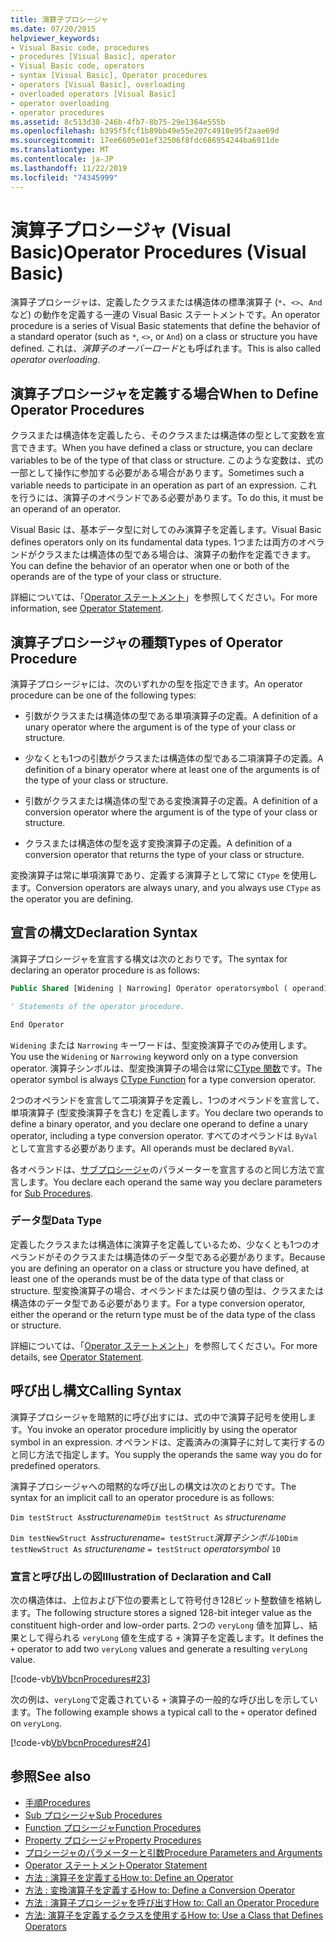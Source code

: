 ```yaml
---
title: 演算子プロシージャ
ms.date: 07/20/2015
helpviewer_keywords:
- Visual Basic code, procedures
- procedures [Visual Basic], operator
- Visual Basic code, operators
- syntax [Visual Basic], Operator procedures
- operators [Visual Basic], overloading
- overloaded operators [Visual Basic]
- operator overloading
- operator procedures
ms.assetid: 8c513d38-246b-4fb7-8b75-29e1364e555b
ms.openlocfilehash: b395f5fcf1b89bb49e55e207c4910e95f2aae69d
ms.sourcegitcommit: 17ee6605e01ef32506f8fdc686954244ba6911de
ms.translationtype: MT
ms.contentlocale: ja-JP
ms.lasthandoff: 11/22/2019
ms.locfileid: "74345999"
---
```

# <a name="operator-procedures-visual-basic"></a><span data-ttu-id="14505-102">演算子プロシージャ (Visual Basic)</span><span class="sxs-lookup"><span data-stu-id="14505-102">Operator Procedures (Visual Basic)</span></span>

<span data-ttu-id="14505-103">演算子プロシージャは、定義したクラスまたは構造体の標準演算子 (`*`、`<>`、`And`など) の動作を定義する一連の Visual Basic ステートメントです。</span><span class="sxs-lookup"><span data-stu-id="14505-103">An operator procedure is a series of Visual Basic statements that define the behavior of a standard operator (such as `*`, `<>`, or `And`) on a class or structure you have defined.</span></span> <span data-ttu-id="14505-104">これは、*演算子のオーバーロード*とも呼ばれます。</span><span class="sxs-lookup"><span data-stu-id="14505-104">This is also called *operator overloading*.</span></span>

## <a name="when-to-define-operator-procedures"></a><span data-ttu-id="14505-105">演算子プロシージャを定義する場合</span><span class="sxs-lookup"><span data-stu-id="14505-105">When to Define Operator Procedures</span></span>

<span data-ttu-id="14505-106">クラスまたは構造体を定義したら、そのクラスまたは構造体の型として変数を宣言できます。</span><span class="sxs-lookup"><span data-stu-id="14505-106">When you have defined a class or structure, you can declare variables to be of the type of that class or structure.</span></span> <span data-ttu-id="14505-107">このような変数は、式の一部として操作に参加する必要がある場合があります。</span><span class="sxs-lookup"><span data-stu-id="14505-107">Sometimes such a variable needs to participate in an operation as part of an expression.</span></span> <span data-ttu-id="14505-108">これを行うには、演算子のオペランドである必要があります。</span><span class="sxs-lookup"><span data-stu-id="14505-108">To do this, it must be an operand of an operator.</span></span>

<span data-ttu-id="14505-109">Visual Basic は、基本データ型に対してのみ演算子を定義します。</span><span class="sxs-lookup"><span data-stu-id="14505-109">Visual Basic defines operators only on its fundamental data types.</span></span> <span data-ttu-id="14505-110">1つまたは両方のオペランドがクラスまたは構造体の型である場合は、演算子の動作を定義できます。</span><span class="sxs-lookup"><span data-stu-id="14505-110">You can define the behavior of an operator when one or both of the operands are of the type of your class or structure.</span></span>

<span data-ttu-id="14505-111">詳細については、「[Operator ステートメント](../../../../visual-basic/language-reference/statements/operator-statement.md)」を参照してください。</span><span class="sxs-lookup"><span data-stu-id="14505-111">For more information, see [Operator Statement](../../../../visual-basic/language-reference/statements/operator-statement.md).</span></span>

## <a name="types-of-operator-procedure"></a><span data-ttu-id="14505-112">演算子プロシージャの種類</span><span class="sxs-lookup"><span data-stu-id="14505-112">Types of Operator Procedure</span></span>

<span data-ttu-id="14505-113">演算子プロシージャには、次のいずれかの型を指定できます。</span><span class="sxs-lookup"><span data-stu-id="14505-113">An operator procedure can be one of the following types:</span></span>

- <span data-ttu-id="14505-114">引数がクラスまたは構造体の型である単項演算子の定義。</span><span class="sxs-lookup"><span data-stu-id="14505-114">A definition of a unary operator where the argument is of the type of your class or structure.</span></span>

- <span data-ttu-id="14505-115">少なくとも1つの引数がクラスまたは構造体の型である二項演算子の定義。</span><span class="sxs-lookup"><span data-stu-id="14505-115">A definition of a binary operator where at least one of the arguments is of the type of your class or structure.</span></span>

- <span data-ttu-id="14505-116">引数がクラスまたは構造体の型である変換演算子の定義。</span><span class="sxs-lookup"><span data-stu-id="14505-116">A definition of a conversion operator where the argument is of the type of your class or structure.</span></span>

- <span data-ttu-id="14505-117">クラスまたは構造体の型を返す変換演算子の定義。</span><span class="sxs-lookup"><span data-stu-id="14505-117">A definition of a conversion operator that returns the type of your class or structure.</span></span>

 <span data-ttu-id="14505-118">変換演算子は常に単項演算であり、定義する演算子として常に `CType` を使用します。</span><span class="sxs-lookup"><span data-stu-id="14505-118">Conversion operators are always unary, and you always use `CType` as the operator you are defining.</span></span>

## <a name="declaration-syntax"></a><span data-ttu-id="14505-119">宣言の構文</span><span class="sxs-lookup"><span data-stu-id="14505-119">Declaration Syntax</span></span>

<span data-ttu-id="14505-120">演算子プロシージャを宣言する構文は次のとおりです。</span><span class="sxs-lookup"><span data-stu-id="14505-120">The syntax for declaring an operator procedure is as follows:</span></span>

```vb
Public Shared [Widening | Narrowing] Operator operatorsymbol ( operand1 [,  operand2 ]) As datatype

' Statements of the operator procedure.

End Operator
```

<span data-ttu-id="14505-121">`Widening` または `Narrowing` キーワードは、型変換演算子でのみ使用します。</span><span class="sxs-lookup"><span data-stu-id="14505-121">You use the `Widening` or `Narrowing` keyword only on a type conversion operator.</span></span> <span data-ttu-id="14505-122">演算子シンボルは、型変換演算子の場合は常に[CType 関数](../../../../visual-basic/language-reference/functions/ctype-function.md)です。</span><span class="sxs-lookup"><span data-stu-id="14505-122">The operator symbol is always [CType Function](../../../../visual-basic/language-reference/functions/ctype-function.md) for a type conversion operator.</span></span>

<span data-ttu-id="14505-123">2つのオペランドを宣言して二項演算子を定義し、1つのオペランドを宣言して、単項演算子 (型変換演算子を含む) を定義します。</span><span class="sxs-lookup"><span data-stu-id="14505-123">You declare two operands to define a binary operator, and you declare one operand to define a unary operator, including a type conversion operator.</span></span> <span data-ttu-id="14505-124">すべてのオペランドは `ByVal`として宣言する必要があります。</span><span class="sxs-lookup"><span data-stu-id="14505-124">All operands must be declared `ByVal`.</span></span>

<span data-ttu-id="14505-125">各オペランドは、[サブプロシージャ](./sub-procedures.md)のパラメーターを宣言するのと同じ方法で宣言します。</span><span class="sxs-lookup"><span data-stu-id="14505-125">You declare each operand the same way you declare parameters for [Sub Procedures](./sub-procedures.md).</span></span>

### <a name="data-type"></a><span data-ttu-id="14505-126">データ型</span><span class="sxs-lookup"><span data-stu-id="14505-126">Data Type</span></span>

<span data-ttu-id="14505-127">定義したクラスまたは構造体に演算子を定義しているため、少なくとも1つのオペランドがそのクラスまたは構造体のデータ型である必要があります。</span><span class="sxs-lookup"><span data-stu-id="14505-127">Because you are defining an operator on a class or structure you have defined, at least one of the operands must be of the data type of that class or structure.</span></span> <span data-ttu-id="14505-128">型変換演算子の場合、オペランドまたは戻り値の型は、クラスまたは構造体のデータ型である必要があります。</span><span class="sxs-lookup"><span data-stu-id="14505-128">For a type conversion operator, either the operand or the return type must be of the data type of the class or structure.</span></span>

<span data-ttu-id="14505-129">詳細については、「[Operator ステートメント](../../../../visual-basic/language-reference/statements/operator-statement.md)」を参照してください。</span><span class="sxs-lookup"><span data-stu-id="14505-129">For more details, see [Operator Statement](../../../../visual-basic/language-reference/statements/operator-statement.md).</span></span>

## <a name="calling-syntax"></a><span data-ttu-id="14505-130">呼び出し構文</span><span class="sxs-lookup"><span data-stu-id="14505-130">Calling Syntax</span></span>

<span data-ttu-id="14505-131">演算子プロシージャを暗黙的に呼び出すには、式の中で演算子記号を使用します。</span><span class="sxs-lookup"><span data-stu-id="14505-131">You invoke an operator procedure implicitly by using the operator symbol in an expression.</span></span> <span data-ttu-id="14505-132">オペランドは、定義済みの演算子に対して実行するのと同じ方法で指定します。</span><span class="sxs-lookup"><span data-stu-id="14505-132">You supply the operands the same way you do for predefined operators.</span></span>

<span data-ttu-id="14505-133">演算子プロシージャへの暗黙的な呼び出しの構文は次のとおりです。</span><span class="sxs-lookup"><span data-stu-id="14505-133">The syntax for an implicit call to an operator procedure is as follows:</span></span>

<span data-ttu-id="14505-134">`Dim testStruct As`*structurename*</span><span class="sxs-lookup"><span data-stu-id="14505-134">`Dim testStruct As`  *structurename*</span></span>

<span data-ttu-id="14505-135">`Dim testNewStruct As`*structurename*`= testStruct`*演算子シンボル*`10`</span><span class="sxs-lookup"><span data-stu-id="14505-135">`Dim testNewStruct As`  *structurename*  `= testStruct`  *operatorsymbol*  `10`</span></span>

### <a name="illustration-of-declaration-and-call"></a><span data-ttu-id="14505-136">宣言と呼び出しの図</span><span class="sxs-lookup"><span data-stu-id="14505-136">Illustration of Declaration and Call</span></span>

<span data-ttu-id="14505-137">次の構造体は、上位および下位の要素として符号付き128ビット整数値を格納します。</span><span class="sxs-lookup"><span data-stu-id="14505-137">The following structure stores a signed 128-bit integer value as the constituent high-order and low-order parts.</span></span> <span data-ttu-id="14505-138">2つの `veryLong` 値を加算し、結果として得られる `veryLong` 値を生成する `+` 演算子を定義します。</span><span class="sxs-lookup"><span data-stu-id="14505-138">It defines the `+` operator to add two `veryLong` values and generate a resulting `veryLong` value.</span></span>

[!code-vb[VbVbcnProcedures#23](~/samples/snippets/visualbasic/VS_Snippets_VBCSharp/VbVbcnProcedures/VB/Class1.vb#23)]

<span data-ttu-id="14505-139">次の例は、`veryLong`で定義されている `+` 演算子の一般的な呼び出しを示しています。</span><span class="sxs-lookup"><span data-stu-id="14505-139">The following example shows a typical call to the `+` operator defined on `veryLong`.</span></span>

[!code-vb[VbVbcnProcedures#24](~/samples/snippets/visualbasic/VS_Snippets_VBCSharp/VbVbcnProcedures/VB/Class1.vb#24)]

## <a name="see-also"></a><span data-ttu-id="14505-140">参照</span><span class="sxs-lookup"><span data-stu-id="14505-140">See also</span></span>

- [<span data-ttu-id="14505-141">手順</span><span class="sxs-lookup"><span data-stu-id="14505-141">Procedures</span></span>](./index.md)
- [<span data-ttu-id="14505-142">Sub プロシージャ</span><span class="sxs-lookup"><span data-stu-id="14505-142">Sub Procedures</span></span>](./sub-procedures.md)
- [<span data-ttu-id="14505-143">Function プロシージャ</span><span class="sxs-lookup"><span data-stu-id="14505-143">Function Procedures</span></span>](./function-procedures.md)
- [<span data-ttu-id="14505-144">Property プロシージャ</span><span class="sxs-lookup"><span data-stu-id="14505-144">Property Procedures</span></span>](./property-procedures.md)
- [<span data-ttu-id="14505-145">プロシージャのパラメーターと引数</span><span class="sxs-lookup"><span data-stu-id="14505-145">Procedure Parameters and Arguments</span></span>](./procedure-parameters-and-arguments.md)
- [<span data-ttu-id="14505-146">Operator ステートメント</span><span class="sxs-lookup"><span data-stu-id="14505-146">Operator Statement</span></span>](../../../../visual-basic/language-reference/statements/operator-statement.md)
- [<span data-ttu-id="14505-147">方法 : 演算子を定義する</span><span class="sxs-lookup"><span data-stu-id="14505-147">How to: Define an Operator</span></span>](./how-to-define-an-operator.md)
- [<span data-ttu-id="14505-148">方法 : 変換演算子を定義する</span><span class="sxs-lookup"><span data-stu-id="14505-148">How to: Define a Conversion Operator</span></span>](./how-to-define-a-conversion-operator.md)
- [<span data-ttu-id="14505-149">方法 : 演算子プロシージャを呼び出す</span><span class="sxs-lookup"><span data-stu-id="14505-149">How to: Call an Operator Procedure</span></span>](./how-to-call-an-operator-procedure.md)
- [<span data-ttu-id="14505-150">方法: 演算子を定義するクラスを使用する</span><span class="sxs-lookup"><span data-stu-id="14505-150">How to: Use a Class that Defines Operators</span></span>](./how-to-use-a-class-that-defines-operators.md)

